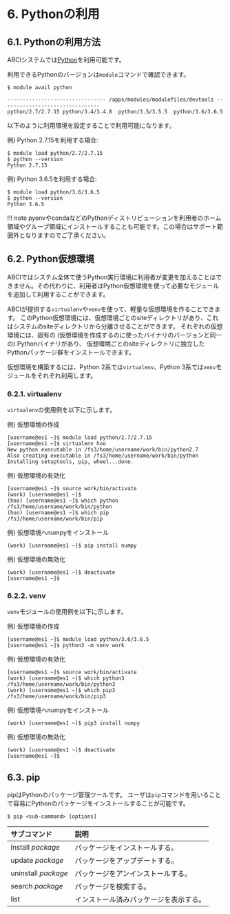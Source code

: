 # 6. Pythonの利用

## 6.1. Pythonの利用方法

ABCIシステムでは[Python](https://www.python.org/)を利用可能です。

利用できるPythonのバージョンは`module`コマンドで確認できます。

```
$ module avail python

-------------------------------- /apps/modules/modulefiles/devtools --------------------------------
python/2.7/2.7.15 python/3.4/3.4.8  python/3.5/3.5.5  python/3.6/3.6.5
```

以下のように利用環境を設定することで利用可能になります。

例) Python 2.7.15を利用する場合:

```
$ module load python/2.7/2.7.15
$ python --version
Python 2.7.15
```

例) Python 3.6.5を利用する場合:

```
$ module load python/3.6/3.6.5
$ python --version
Python 3.6.5
```

!!! note
    pyenvやcondaなどのPythonディストリビューションを利用者のホーム領域やグループ領域にインストールすることも可能です。この場合はサポート範囲外となりますのでご了承ください。

## 6.2. Python仮想環境

ABCIではシステム全体で使うPython実行環境に利用者が変更を加えることはできません。その代わりに、利用者はPython仮想環境を使って必要なモジュールを追加して利用することができます。

ABCIが提供する`virtualenv`や`venv`を使って、軽量な仮想環境を作ることできます。
このPython仮想環境には、仮想環境ごとのsiteディレクトリがあり、これはシステムのsiteディレクトリから分離させることができます。
それぞれの仮想環境には、固有の (仮想環境を作成するのに使ったバイナリのバージョンと同一の) Pythonバイナリがあり、
仮想環境ごとのsiteディレクトリに独立したPythonパッケージ群をインストールできます。

仮想環境を構築するには、Python 2系では`virtualenv`、Python 3系では`venv`モジュールをそれぞれ利用します。

### 6.2.1. virtualenv

`virtualenv`の使用例を以下に示します。

例) 仮想環境の作成

```
[username@es1 ~]$ module load python/2.7/2.7.15
[username@es1 ~]$ virtualenv hoo
New python executable in /fs3/home/username/work/bin/python2.7
Also creating executable in /fs3/home/username/work/bin/python
Installing setuptools, pip, wheel...done.
```

例) 仮想環境の有効化

```
[username@es1 ~]$ source work/bin/activate
(work) [username@es1 ~]$
(hoo) [username@es1 ~]$ which python
/fs3/home/username/work/bin/python
(hoo) [username@es1 ~]$ which pip
/fs3/home/username/work/bin/pip
```

例) 仮想環境へnumpyをインストール

```
(work) [username@es1 ~]$ pip install numpy
```

例) 仮想環境の無効化

```
(work) [username@es1 ~]$ deactivate
[username@es1 ~]$
```

### 6.2.2. venv

`venv`モジュールの使用例を以下に示します。

例) 仮想環境の作成

```
[username@es1 ~]$ module load python/3.6/3.6.5
[username@es1 ~]$ python3 -m venv work
```

例) 仮想環境の有効化

```
[username@es1 ~]$ source work/bin/activate
(work) [username@es1 ~]$ which python3
/fs3/home/username/work/bin/python3
(work) [username@es1 ~]$ which pip3
/fs3/home/username/work/bin/pip3
```

例) 仮想環境へnumpyをインストール

```
(work) [username@es1 ~]$ pip3 install numpy
```

例) 仮想環境の無効化

```
(work) [username@es1 ~]$ deactivate
[username@es1 ~]$
```

## 6.3. pip

pipはPythonのパッケージ管理ツールです。
ユーザは`pip`コマンドを用いることで容易にPythonのパッケージをインストールすることが可能です。

```
$ pip <sub-command> [options]
```

| サブコマンド | 説明 |
|:--|:--|
| install *package* | パッケージをインストールする。 |
| update *package* | パッケージをアップデートする。 |
| uninstall *package* | パッケージをアンインストールする。 |
| search *package* | パッケージを検索する。 |
| list | インストール済みパッケージを表示する。 |

